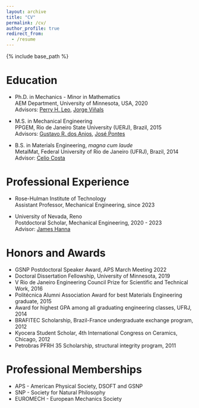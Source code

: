 ```yaml
---
layout: archive
title: "CV"
permalink: /cv/
author_profile: true
redirect_from:
  - /resume
---
```


{% include base_path %}

Education
======
* Ph.D. in Mechanics - Minor in Mathematics <br/>
  AEM Department, University of Minnesota, USA, 2020 <br/>
  Advisors: [Perry H. Leo](https://cse.umn.edu/aem/perry-h-leo), [Jorge Viñals](https://cse.umn.edu/physics/jorge-vinals)

* M.S. in Mechanical Engineering <br/>
  PPGEM, Rio de Janeiro State University (UERJ), Brazil, 2015 <br/>
  Advisors: [Gustavo R. dos Anjos](https://gustavorabello.github.io/), [José Pontes](http://www.gesar.uerj.br/en/staff/professor-jose-pontes.html)

* B.S. in Materials Engineering, *magna cum laude* <br/>
  MetalMat, Federal University of Rio de Janeiro (UFRJ), Brazil, 2014 <br/>
  Advisor: [Celio Costa](http://www.metalmat.ufrj.br/index.php/br/o-pemm/corpo-docente/professores/25-celio-albano-da-costa-neto)

Professional Experience
======
* Rose-Hulman Institute of Technology <br/>
  Assistant Professor, Mechanical Engineering, since 2023

* University of Nevada, Reno <br/>
  Postdoctoral Scholar, Mechanical Engineering, 2020 - 2023 <br/>
  Advisor: [James Hanna](http://cmag.neocities.org/)

Honors and Awards
======
* GSNP Postdoctoral Speaker Award, APS March Meeting 2022
* Doctoral Dissertation Fellowship, University of Minnesota, 2019
* V Rio de Janeiro Engineering Council Prize for Scientific and Technical Work, 2016
* Politécnica Alumni Association Award for best Materials Engineering graduate, 2015
* Award for highest GPA among all graduating engineering classes, UFRJ, 2014
* BRAFITEC Scholarship, Brazil-France undergraduate exchange program, 2012
* Kyocera Student Scholar, 4th International Congress on Ceramics, Chicago, 2012
* Petrobras PFRH 35 Scholarship, structural integrity program, 2011


Professional Memberships
======
* APS - American Physical Society, DSOFT and GSNP
* SNP - Society for Natural Philosophy
* EUROMECH - European Mechanics Society